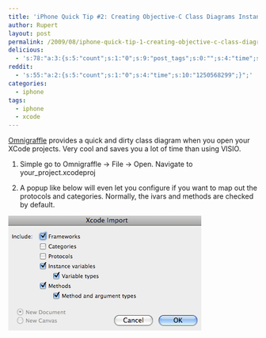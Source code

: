 ```yaml
---
title: 'iPhone Quick Tip #2: Creating Objective-C Class Diagrams Instantly'
author: Rupert
layout: post
permalink: /2009/08/iphone-quick-tip-1-creating-objective-c-class-diagrams-instantly/
delicious:
  - 's:78:"a:3:{s:5:"count";s:1:"0";s:9:"post_tags";s:0:"";s:4:"time";s:10:"1250568299";}";'
reddit:
  - 's:55:"a:2:{s:5:"count";s:1:"0";s:4:"time";s:10:"1250568299";}";'
categories:
  - iphone
tags:
  - iphone
  - xcode
---
```

[Omnigraffle][1] provides a quick and dirty class diagram when you open your XCode projects. Very cool and saves you a lot of time than using VISIO.<!--more-->

1. Simple go to Omnigraffle -> File -> Open. Navigate to your_project.xcodeproj

2. A popup like below will even let you configure if you want to map out the protocols and categories. Normally, the ivars and methods are checked by default.

<img src="/images/2009/08/omni-xcode.gif" alt="omni-xcode.gif" border="0" width="390" height="232" />

 [1]: http://www.omnigroup.com/applications/OmniGraffle/